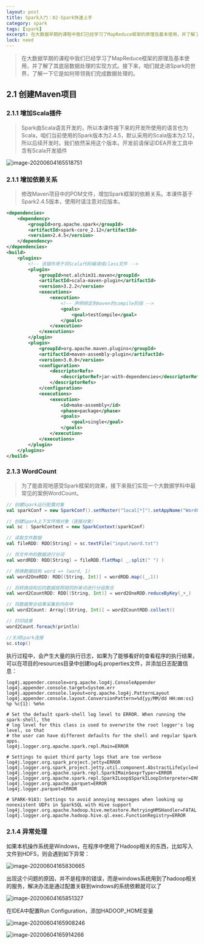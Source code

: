 ```yaml
---
layout: post
title: Spark入门：02-Spark快速上手
category: spark
tags: [spark]
excerpt: 在大数据早期的课程中我们已经学习了MapReduce框架的原理及基本使用，并了解了其底层数据处理的实现方式。接下来，咱们就走进Spark的世界，了解一下它是如何带领我们完成数据处理的。
lock: need
---
```


> ​	 在大数据早期的课程中我们已经学习了MapReduce框架的原理及基本使用，并了解了其底层数据处理的实现方式。接下来，咱们就走进Spark的世界，了解一下它是如何带领我们完成数据处理的。

## 2.1 创建Maven项目

### 2.1.1 增加Scala插件

> ​    Spark由Scala语言开发的，所以本课件接下来的开发所使用的语言也为Scala，咱们当前使用的Spark版本为2.4.5，默认采用的Scala版本为2.12，所以后续开发时。我们依然采用这个版本。开发前请保证IDEA开发工具中含有Scala开发插件

![image-20200604165518751](https://lcode-cloudimg.oss-cn-shenzhen.aliyuncs.com/picGO/20200604165518.png)

### 2.1.1 增加依赖关系

> 修改Maven项目中的POM文件，增加Spark框架的依赖关系。本课件基于Spark2.4.5版本，使用时请注意对应版本。

```xml
<dependencies>
    <dependency>
        <groupId>org.apache.spark</groupId>
        <artifactId>spark-core_2.12</artifactId>
        <version>2.4.5</version>
    </dependency>
</dependencies>
<build>
    <plugins>
        <!-- 该插件用于将Scala代码编译成class文件 -->
        <plugin>
            <groupId>net.alchim31.maven</groupId>
            <artifactId>scala-maven-plugin</artifactId>
            <version>3.2.2</version>
            <executions>
                <execution>
                    <!-- 声明绑定到maven的compile阶段 -->
                    <goals>
                        <goal>testCompile</goal>
                    </goals>
                </execution>
            </executions>
        </plugin>
        <plugin>
            <groupId>org.apache.maven.plugins</groupId>
            <artifactId>maven-assembly-plugin</artifactId>
            <version>3.0.0</version>
            <configuration>
                <descriptorRefs>
                    <descriptorRef>jar-with-dependencies</descriptorRef>
                </descriptorRefs>
            </configuration>
            <executions>
                <execution>
                    <id>make-assembly</id>
                    <phase>package</phase>
                    <goals>
                        <goal>single</goal>
                    </goals>
                </execution>
            </executions>
        </plugin>
    </plugins>
</build>
```

### 2.1.3 WordCount

> 为了能直观地感受Spark框架的效果，接下来我们实现一个大数据学科中最常见的案例WordCount。

```scala
// 创建Spark运行配置对象
val sparkConf = new SparkConf().setMaster("local[*]").setAppName("WordCount")

// 创建Spark上下文环境对象（连接对象）
val sc : SparkContext = new SparkContext(sparkConf)

// 读取文件数据
val fileRDD: RDD[String] = sc.textFile("input/word.txt")

// 将文件中的数据进行分词
val wordRDD: RDD[String] = fileRDD.flatMap( _.split(" ") )

// 转换数据结构 word => (word, 1)
val word2OneRDD: RDD[(String, Int)] = wordRDD.map((_,1))

// 将转换结构后的数据按照相同的单词进行分组聚合
val word2CountRDD: RDD[(String, Int)] = word2OneRDD.reduceByKey(_+_)

// 将数据聚合结果采集到内存中
val word2Count: Array[(String, Int)] = word2CountRDD.collect()

// 打印结果
word2Count.foreach(println)

//关闭Spark连接
sc.stop()
```

执行过程中，会产生大量的执行日志，如果为了能够看好的查看程序的执行结果，可以在项目的resources目录中创建log4j.properties文件，并添加日志配置信息：

```properties
log4j.appender.console=org.apache.log4j.ConsoleAppender
log4j.appender.console.target=System.err
log4j.appender.console.layout=org.apache.log4j.PatternLayout
log4j.appender.console.layout.ConversionPattern=%d{yy/MM/dd HH:mm:ss} %p %c{1}: %m%n

# Set the default spark-shell log level to ERROR. When running the spark-shell, the
# log level for this class is used to overwrite the root logger's log level, so that
# the user can have different defaults for the shell and regular Spark apps.
log4j.logger.org.apache.spark.repl.Main=ERROR

# Settings to quiet third party logs that are too verbose
log4j.logger.org.spark_project.jetty=ERROR
log4j.logger.org.spark_project.jetty.util.component.AbstractLifeCycle=ERROR
log4j.logger.org.apache.spark.repl.SparkIMain$exprTyper=ERROR
log4j.logger.org.apache.spark.repl.SparkILoop$SparkILoopInterpreter=ERROR
log4j.logger.org.apache.parquet=ERROR
log4j.logger.parquet=ERROR

# SPARK-9183: Settings to avoid annoying messages when looking up nonexistent UDFs in SparkSQL with Hive support
log4j.logger.org.apache.hadoop.hive.metastore.RetryingHMSHandler=FATAL
log4j.logger.org.apache.hadoop.hive.ql.exec.FunctionRegistry=ERROR
```

### 2.1.4 异常处理

如果本机操作系统是Windows，在程序中使用了Hadoop相关的东西，比如写入文件到HDFS，则会遇到如下异常：

![image-20200604165830665](https://lcode-cloudimg.oss-cn-shenzhen.aliyuncs.com/picGO/20200604165830.png)

出现这个问题的原因，并不是程序的错误，而是windows系统用到了hadoop相关的服务，解决办法是通过配置关联到windows的系统依赖就可以了

![image-20200604165851327](https://lcode-cloudimg.oss-cn-shenzhen.aliyuncs.com/picGO/20200604165851.png)

在IDEA中配置Run Configuration，添加HADOOP_HOME变量

![image-20200604165908246](https://lcode-cloudimg.oss-cn-shenzhen.aliyuncs.com/picGO/20200604165908.png)

![image-20200604165914266](https://lcode-cloudimg.oss-cn-shenzhen.aliyuncs.com/picGO/20200604165914.png)